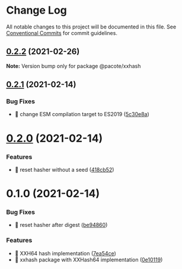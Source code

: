 # Change Log

All notable changes to this project will be documented in this file.
See [Conventional Commits](https://conventionalcommits.org) for commit guidelines.

## [0.2.2](https://github.com/PacoteJS/pacote/compare/@pacote/xxhash@0.2.1...@pacote/xxhash@0.2.2) (2021-02-26)

**Note:** Version bump only for package @pacote/xxhash

## [0.2.1](https://github.com/PacoteJS/pacote/compare/@pacote/xxhash@0.2.0...@pacote/xxhash@0.2.1) (2021-02-14)

### Bug Fixes

- 🐛 change ESM compilation target to ES2019 ([5c30e8a](https://github.com/PacoteJS/pacote/commit/5c30e8a5da41e1c5c394cbb21f64d2a5256817ea))

# [0.2.0](https://github.com/PacoteJS/pacote/compare/@pacote/xxhash@0.1.0...@pacote/xxhash@0.2.0) (2021-02-14)

### Features

- 🎸 reset hasher without a seed ([418cb52](https://github.com/PacoteJS/pacote/commit/418cb52e4666036ffb6208d917f5dcbd19f726a4))

# 0.1.0 (2021-02-14)

### Bug Fixes

- 🐛 reset hasher after digest ([be94860](https://github.com/PacoteJS/pacote/commit/be94860f3145095340c43250cae9ad5359c3ddc2))

### Features

- 🎸 XXH64 hash implementation ([7ea54ce](https://github.com/PacoteJS/pacote/commit/7ea54ce59bad8b0e5b8bb4824f12dc2e4223e1a2))
- 🎸 xxhash package with XXHash64 implementation ([0e10119](https://github.com/PacoteJS/pacote/commit/0e101194322b666d8385977e20252d47243e82fd))
